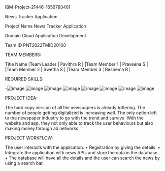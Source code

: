 
IBM-Project-21446-1659780401   

News Tracker Application

Project Name  News Tracker Application

Domain Cloud Application Development

Team ID	  PNT2022TMID20100


TEAM MEMBERS:
      
  Title             Name
|Team Leader   |    Pavithra R   |
|Team Member 1 |    Praveena S   |
|Team Member 2 |    Swetha S     |
|Team Member 3 |    Reshema R    |

REQUIRED SKILLS:
       
-![image](https://user-images.githubusercontent.com/108476651/202834146-070fa46b-1ea5-4a5e-8d82-30d7729d59cc.png)
![image](https://user-images.githubusercontent.com/108476651/202834182-ea0e52f6-1610-4639-8912-631101b5a8f8.png)
![image](https://user-images.githubusercontent.com/108476651/202834187-747984a0-3f5d-4e6f-92cd-f5741265f1e2.png)
![image](https://user-images.githubusercontent.com/108476651/202834190-b231f823-ac78-4d39-947f-ecb33c298d15.png)
![image](https://user-images.githubusercontent.com/108476651/202834209-87f6a87d-8932-47ae-a2a8-d0c3fb7801e2.png)
![image](https://user-images.githubusercontent.com/108476651/202834213-cab3fe07-868b-4b34-9652-2c3b72335d04.png)
![image](https://user-images.githubusercontent.com/108476651/202834219-a3560f47-7cd5-481e-b1aa-b9bfbfeefd09.png)
![image](https://user-images.githubusercontent.com/108476651/202834227-d0a12332-aec3-4345-94cd-346ee50588a2.png)



PROJECT IDEA:

The hard copy version of all the newspapers is already tottering. The number of people getting digitalized is increasing well. The only option left to the newspaper industry to go with the trend and survive. With the website and app, they not only able to track the user behaviours but also making money through ad networks.



PROJECT WORKFLOW:

The user interacts with the application.
    •  Registration by giving the details.
    •  Integrate the application with news APIs and store the data in the database.
    •  The database will have all the details and the user can search the news by  using a search bar.
